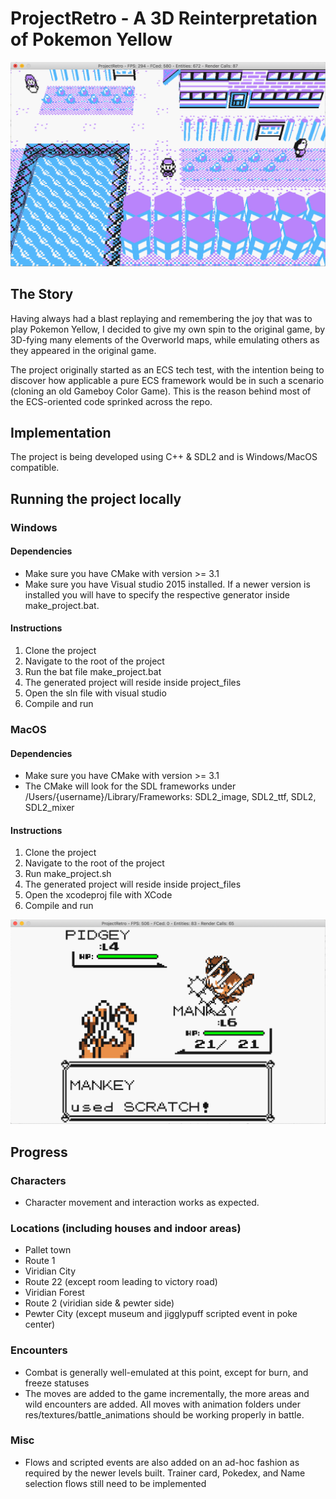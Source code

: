 # ProjectRetro - A 3D Reinterpretation of Pokemon Yellow

![Pallet image](res/screenshots/pallet_screenshot.png)

## The Story
Having always had a blast replaying and remembering the joy that was to play Pokemon Yellow, I decided to give my own spin to the original game, by 3D-fying many elements of the Overworld maps, while emulating others as they appeared in the original game. 

The project originally started as an ECS tech test, with the intention being to discover how applicable a pure ECS framework would be in such a scenario (cloning an old Gameboy Color Game). This is the reason behind most of the ECS-oriented code sprinked across the repo. 

## Implementation
The project is being developed using C++ & SDL2 and is Windows/MacOS compatible. 

## Running the project locally

### Windows

#### Dependencies
* Make sure you have CMake with version >= 3.1
* Make sure you have Visual studio 2015 installed. If a newer version is installed you will have to specify the respective generator inside make_project.bat.

#### Instructions
1) Clone the project
2) Navigate to the root of the project
3) Run the bat file make_project.bat
4) The generated project will reside inside project_files
5) Open the sln file with visual studio
6) Compile and run


### MacOS

#### Dependencies
* Make sure you have CMake with version >= 3.1
* The CMake will look for the SDL frameworks under /Users/{username}/Library/Frameworks: SDL2_image, SDL2_ttf, SDL2, SDL2_mixer

#### Instructions
1) Clone the project
2) Navigate to the root of the project
3) Run make_project.sh
4) The generated project will reside inside project_files
5) Open the xcodeproj file with XCode
6) Compile and run

![Battle image](res/screenshots/battle_screenshot.png)

## Progress
### Characters
* Character movement and interaction works as expected.

### Locations (including houses and indoor areas)
* Pallet town
* Route 1
* Viridian City
* Route 22 (except room leading to victory road)
* Viridian Forest
* Route 2 (viridian side & pewter side)
* Pewter City (except museum and jigglypuff scripted event in poke center)


### Encounters
* Combat is generally well-emulated at this point, except for burn, and freeze statuses
* The moves are added to the game incrementally, the more areas and wild encounters are added. All moves with animation folders under res/textures/battle_animations should be working properly in battle.

### Misc
* Flows and scripted events are also added on an ad-hoc fashion as required by the newer levels built. Trainer card, Pokedex, and Name selection flows still need to be implemented
